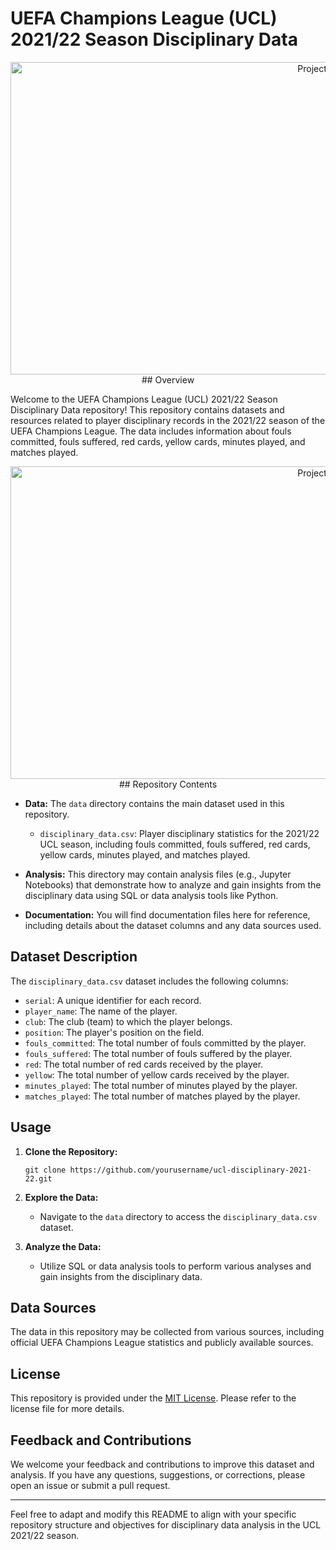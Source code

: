 

# UEFA Champions League (UCL) 2021/22 Season Disciplinary Data
<p align="center">
  <img src="https://media.giphy.com/media/A6ymwAjp2pPHEIJHrm/giphy.gif" alt="Project Banner" height="500" width = "1000">
## Overview

Welcome to the UEFA Champions League (UCL) 2021/22 Season Disciplinary Data repository! This repository contains datasets and resources related to player disciplinary records in the 2021/22 season of the UEFA Champions League. The data includes information about fouls committed, fouls suffered, red cards, yellow cards, minutes played, and matches played.
<p align="center">
  <img src="https://m.media-amazon.com/images/M/MV5BN2E3OWQ3YjQtNWZkMS00M2Q2LWFiYWYtMjQzYzYzMzBlNGEwXkEyXkFqcGdeQXVyMTEzMTI1Mjk3._V1_.jpg" alt="Project Banner" height="500" width = "1000">
## Repository Contents

- **Data:** The `data` directory contains the main dataset used in this repository.
  - `disciplinary_data.csv`: Player disciplinary statistics for the 2021/22 UCL season, including fouls committed, fouls suffered, red cards, yellow cards, minutes played, and matches played.

- **Analysis:** This directory may contain analysis files (e.g., Jupyter Notebooks) that demonstrate how to analyze and gain insights from the disciplinary data using SQL or data analysis tools like Python.

- **Documentation:** You will find documentation files here for reference, including details about the dataset columns and any data sources used.

## Dataset Description

The `disciplinary_data.csv` dataset includes the following columns:

- `serial`: A unique identifier for each record.
- `player_name`: The name of the player.
- `club`: The club (team) to which the player belongs.
- `position`: The player's position on the field.
- `fouls_committed`: The total number of fouls committed by the player.
- `fouls_suffered`: The total number of fouls suffered by the player.
- `red`: The total number of red cards received by the player.
- `yellow`: The total number of yellow cards received by the player.
- `minutes_played`: The total number of minutes played by the player.
- `matches_played`: The total number of matches played by the player.

## Usage

1. **Clone the Repository:**
   ```
   git clone https://github.com/yourusername/ucl-disciplinary-2021-22.git
   ```

2. **Explore the Data:**
   - Navigate to the `data` directory to access the `disciplinary_data.csv` dataset.

3. **Analyze the Data:**
   - Utilize SQL or data analysis tools to perform various analyses and gain insights from the disciplinary data.

## Data Sources

The data in this repository may be collected from various sources, including official UEFA Champions League statistics and publicly available sources.

## License

This repository is provided under the [MIT License](LICENSE.md). Please refer to the license file for more details.

## Feedback and Contributions

We welcome your feedback and contributions to improve this dataset and analysis. If you have any questions, suggestions, or corrections, please open an issue or submit a pull request.

---

Feel free to adapt and modify this README to align with your specific repository structure and objectives for disciplinary data analysis in the UCL 2021/22 season.
